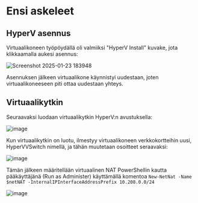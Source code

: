 # Ensi askeleet

## HyperV asennus

Virtuaalikoneen työpöydällä oli valmiiksi "HyperV Install" kuvake, jota klikkaamalla aukesi asennus:

![Screenshot 2025-01-23 183948](https://github.com/user-attachments/assets/432d048e-0ab4-4331-a2f3-3160b5124eb6)

Asennuksen jälkeen virtuaalikone käynnistyi uudestaan, joten virtuaalikoneeseen piti ottaa uudestaan yhteys.

## Virtuaalikytkin

Seuraavaksi luodaan virtuaalikytkin HyperV:n avustuksella:

![image](https://github.com/user-attachments/assets/41ad5210-815b-4a5b-ac3f-42cd2e73f752)

Kun virtuaalikytkin on luotu, ilmestyy virtuaalikoneen verkkokortteihin uusi, HyperVVSwitch nimellä, ja tähän muutetaan osoitteet seraavaksi:

![image](https://github.com/user-attachments/assets/862f1012-e97e-4805-a2e7-4363ef96a271)

Tämän jälkeen määritellään virtuaalinen NAT PowerShellin kautta pääkäyttäjänä (Run as Administer) käyttämällä komentoa `New-NetNat -Name $netNAT -InternalIPInterfaceAddressPrefix 10.208.0.0/24`

![image](https://github.com/user-attachments/assets/5b350c68-1189-4611-9f8c-ae32c1f65723)

